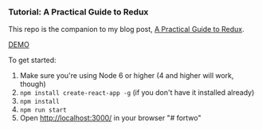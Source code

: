 ### Tutorial: A Practical Guide to Redux

This repo is the companion to my blog post, [A Practical Guide to Redux](http://lorenstewart.me/2016/11/27/a-practical-guide-to-redux/).

[DEMO](http://lorenstewart.me/redux-wanted-list/)

To get started:
 1. Make sure you're using Node 6 or higher (4 and higher will work, though)
 2. `npm install create-react-app -g` (if you don't have it installed already)
 3. `npm install`
 4. `npm run start`
 5. Open [http://localhost:3000/](http://localhost:3000/) in your browser
"# fortwo" 
